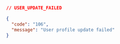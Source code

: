 ```json [106]
// USER_UPDATE_FAILED

{
  "code": "106",
  "message": "User profile update failed"
}
```